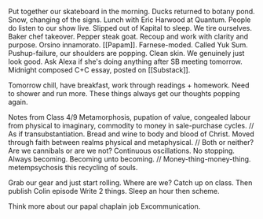 Put together our skateboard in the morning. Ducks returned to botany pond. Snow, changing of the signs. Lunch with Eric Harwood at Quantum. People do listen to our show live. Slipped out of Kapital to sleep. We tire ourselves. Baker chef takeover. Pepper steak goat. Recoup and work with clarity and purpose. Orsino innamorato. [[Papam]]. Farnese-moded. Called Yuk Sum. Pushup-failure, our shoulders are popping. Clean skin. We genuinely just look good. Ask Alexa if she's doing anything after SB meeting tomorrow. Midnight composed C+C essay, posted on [[Substack]].

Tomorrow chill, have breakfast, work through readings + homework. 
Need to shower and run more. These things always get our thoughts popping again.

Notes from Class 4/9
Metamorphosis, pupation of value, congealed labour from physical to imaginary, commodity to money in sale-purchase cycles. // As if transubstantiation. Bread and wine to body and blood of Christ. Moved through faith between realms physical and metaphysical. // Both or neither? Are we cannibals or are we not? Continuous oscillations. No stopping. Always becoming. Becoming unto becoming. // Money-thing-money-thing. metempsychosis this recycling of souls.

Grab our gear and just start rolling.
Where are we? Catch up on class.
Then publish Colin episode
Write 2 things.
Sleep an hour then scheme.

Think more about our papal chaplain job
Excommunication.
